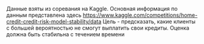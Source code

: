 Данные взяты из соревания на Kaggle. Основная информация по данным представлена здесь https://www.kaggle.com/competitions/home-credit-credit-risk-model-stability/data
Цель - предсказать, какие клиенты с большей вероятностью не смогут выплатить свои кредиты. Оценка должна быть стабильна с течением времени

